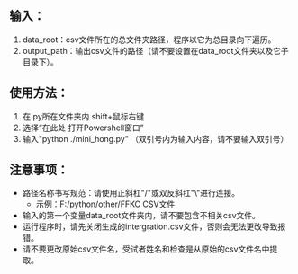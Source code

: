 ## 输入：
1. data_root：csv文件所在的总文件夹路径，程序以它为总目录向下遍历。
2. output_path：输出csv文件的路径（请不要设置在data_root文件夹以及它子目录下）。

## 使用方法：
1. 在.py所在文件夹内 shift+鼠标右键
2. 选择“在此处 打开Powershell窗口”
3. 输入"python ./mini_hong.py"   （双引号内为输入内容，请不要输入双引号）

## 注意事项：
- 路径名称书写规范：请使用正斜杠"/"或双反斜杠"\\"进行连接。
  - 示例：F:/python/other/FFKC CSV文件
- 输入的第一个变量data_root文件夹内，请不要包含不相关csv文件。
- 运行程序时，请先关闭生成的intergration.csv文件，否则会无法更改导致报错。
- 请不要更改原始csv文件名，受试者姓名和检查是从原始的csv文件名中提取。
